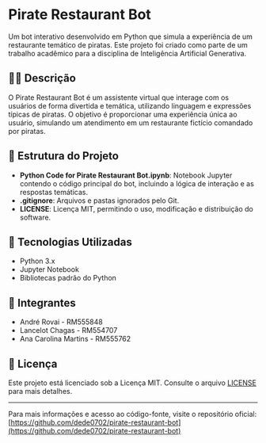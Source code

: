 # Pirate Restaurant Bot

Um bot interativo desenvolvido em Python que simula a experiência de um restaurante temático de piratas. Este projeto foi criado como parte de um trabalho acadêmico para a disciplina de Inteligência Artificial Generativa.

## 🏴‍☠️ Descrição

O Pirate Restaurant Bot é um assistente virtual que interage com os usuários de forma divertida e temática, utilizando linguagem e expressões típicas de piratas. O objetivo é proporcionar uma experiência única ao usuário, simulando um atendimento em um restaurante fictício comandado por piratas.

## 📂 Estrutura do Projeto

* **Python Code for Pirate Restaurant Bot.ipynb**: Notebook Jupyter contendo o código principal do bot, incluindo a lógica de interação e as respostas temáticas.
* **.gitignore**: Arquivos e pastas ignorados pelo Git.
* **LICENSE**: Licença MIT, permitindo o uso, modificação e distribuição do software.

## 🧠 Tecnologias Utilizadas

* Python 3.x
* Jupyter Notebook
* Bibliotecas padrão do Python

## 👥 Integrantes

* André Rovai - RM555848
* Lancelot Chagas - RM554707
* Ana Carolina Martins - RM555762

## 📄 Licença

Este projeto está licenciado sob a Licença MIT. Consulte o arquivo [LICENSE](https://github.com/dede0702/pirate-restaurant-bot/blob/main/LICENSE) para mais detalhes.

---

Para mais informações e acesso ao código-fonte, visite o repositório oficial: [https://github.com/dede0702/pirate-restaurant-bot](https://github.com/dede0702/pirate-restaurant-bot)
